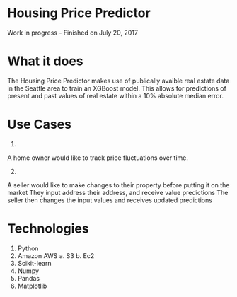 # Housing Price Predictor
Work in progress - Finished on July 20, 2017

# What it does
The Housing Price Predictor makes use of publically avaible real estate data in the Seattle area to train an XGBoost model. This allows for predictions of present and past values of real estate within a 10% absolute median error.

# Use Cases

1.
A home owner would like to track price fluctuations over time.

2.
A seller would like to make changes to their property before putting it on the market
They input address their address, and receive value predictions
The seller then changes the input values and receives updated predictions





# Technologies
1. Python
3. Amazon AWS
  a. S3
  b. Ec2
4. Scikit-learn
5. Numpy
6. Pandas
7. Matplotlib
